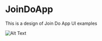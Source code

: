 # JoinDoApp


This is a design of Join Do App UI examples

![Alt Text](./Users/tahaeneskon/Desktop/photo1.png)

